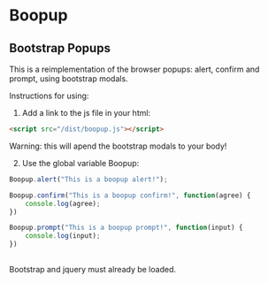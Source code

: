Boopup
======

Bootstrap Popups
---

This is a reimplementation of the browser popups: alert, confirm and prompt, using bootstrap modals.

Instructions for using:

1) Add a link to the js file in your html:

```html
<script src="/dist/boopup.js"></script>
```

Warning: this will apend the bootstrap modals to your body!

2) Use the global variable Boopup:

```javascript
Boopup.alert("This is a boopup alert!");

Boopup.confirm("This is a boopup confirm!", function(agree) {
    console.log(agree);
})

Boopup.prompt("This is a boopup prompt!", function(input) {
    console.log(input);
})
            
```

Bootstrap and jquery must already be loaded.
